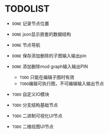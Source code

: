 # TODOLIST
* ``DONE`` 记录节点位置
* ``DONE`` json显示嵌套的数据结构
* ``DONE`` 节点导航
* ``DONE`` 保存添加删除的子图输入输出pin
* ``DONE`` 添加删除mod graph输入输出PIN
    * ``TODO`` 只能在编辑子图时有效
    * ``TODO``编辑可执行图，不可编辑输入输出节点

* ``TODO`` 自定义IO模块
* ``TODO`` 分支结构基础节点
* ``TODO`` 二进制可视化UI节点
* ``TODO`` 二维绘图UI节点